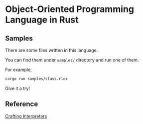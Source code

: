 # Object-Oriented Programming Language in Rust

## Samples

There are some files written in this language.

You can find them under `samples/` directory and run one of them.

For example,

```bash
cargo run samples/class.rlox
```

Give it a try!

## Reference

[Crafting Interpreters](https://craftinginterpreters.com/)
